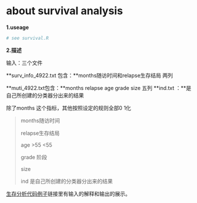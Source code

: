 # about survival analysis

**1.useage**

```R
# see survival.R
```

**2.描述**

输入：三个文件

**surv_info_4922.txt 包含：**months随访时间和relapse生存结局 两列

**muti_4922.txt包含：**months relapse age grade size  五列
**ind.txt ：**是自己所创建的分类器分出来的结果

除了months 这个指标，其他按照设定的规则全部0 1化

> months随访时间
>
> relapse生存结局
>
> age	 >55 <55
>
> grade 阶段
>
> size  
>
> ind 是自己所创建的分类器分出来的结果

[生存分析代码例子](http://www.bio-info-club.com/?p=246)链接里有输入的解释和输出的展示。

